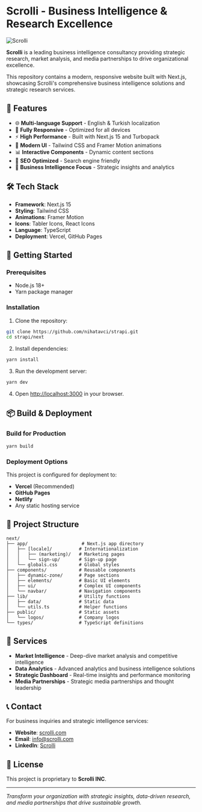 # Scrolli - Business Intelligence & Research Excellence

![Scrolli](./LaunchPad.jpg)

**Scrolli** is a leading business intelligence consultancy providing strategic research, market analysis, and media partnerships to drive organizational excellence.

This repository contains a modern, responsive website built with Next.js, showcasing Scrolli's comprehensive business intelligence solutions and strategic research services.

## 🌟 Features

- 🌐 **Multi-language Support** - English & Turkish localization
- 📱 **Fully Responsive** - Optimized for all devices
- ⚡ **High Performance** - Built with Next.js 15 and Turbopack
- 🎨 **Modern UI** - Tailwind CSS and Framer Motion animations
- 📊 **Interactive Components** - Dynamic content sections
- 🚀 **SEO Optimized** - Search engine friendly
- 💼 **Business Intelligence Focus** - Strategic insights and analytics

## 🛠️ Tech Stack

- **Framework**: Next.js 15
- **Styling**: Tailwind CSS
- **Animations**: Framer Motion
- **Icons**: Tabler Icons, React Icons
- **Language**: TypeScript
- **Deployment**: Vercel, GitHub Pages

## 🚀 Getting Started

### Prerequisites

- Node.js 18+
- Yarn package manager

### Installation

1. Clone the repository:

```bash
git clone https://github.com/nihatavci/strapi.git
cd strapi/next
```

2. Install dependencies:

```bash
yarn install
```

3. Run the development server:

```bash
yarn dev
```

4. Open [http://localhost:3000](http://localhost:3000) in your browser.

## 📦 Build & Deployment

### Build for Production

```bash
yarn build
```

### Deployment Options

This project is configured for deployment to:

- **Vercel** (Recommended)
- **GitHub Pages**
- **Netlify**
- Any static hosting service

## 📁 Project Structure

```
next/
├── app/                    # Next.js app directory
│   ├── [locale]/          # Internationalization
│   │   ├── (marketing)/   # Marketing pages
│   │   └── sign-up/       # Sign-up page
│   └── globals.css        # Global styles
├── components/            # Reusable components
│   ├── dynamic-zone/      # Page sections
│   ├── elements/          # Basic UI elements
│   ├── ui/                # Complex UI components
│   └── navbar/            # Navigation components
├── lib/                   # Utility functions
│   ├── data/              # Static data
│   └── utils.ts           # Helper functions
├── public/                # Static assets
│   └── logos/             # Company logos
└── types/                 # TypeScript definitions
```

## 🎯 Services

- **Market Intelligence** - Deep-dive market analysis and competitive intelligence
- **Data Analytics** - Advanced analytics and business intelligence solutions
- **Strategic Dashboard** - Real-time insights and performance monitoring
- **Media Partnerships** - Strategic media partnerships and thought leadership

## 📞 Contact

For business inquiries and strategic intelligence services:

- **Website**: [scrolli.com](https://scrolli.com)
- **Email**: info@scrolli.com
- **LinkedIn**: [Scrolli](https://linkedin.com/company/scrolli)

## 📄 License

This project is proprietary to **Scrolli INC**.

---

_Transform your organization with strategic insights, data-driven research, and media partnerships that drive sustainable growth._
